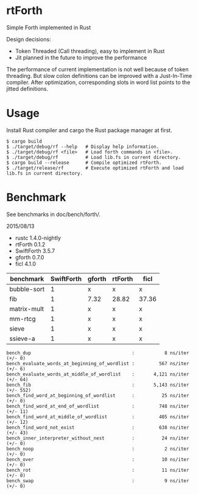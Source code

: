 rtForth
=======

Simple Forth implemented in Rust

Design decisions:

* Token Threaded (Call threading), easy to implement in Rust
* Jit planned in the future to improve the performance

The performance of current implementation is not well because of token threading.
But slow colon definitions can be improved with a Just-In-Time compiler.
After optimization, corresponding slots in word list points to the jitted definitions.

Usage
=====

Install Rust compiler and cargo the Rust package manager at first.

```
$ cargo build
$ ./target/debug/rf --help   # Display help information.
$ ./target/debug/rf <file>   # Load forth commands in <file>.
$ ./target/debug/rf          # Load lib.fs in current directory.
$ cargo build --release      # Compile optimized rtForth.
$ ./target/release/rf        # Execute optimized rtForth and load lib.fs in current directory.
```

Benchmark
=========

See benchmarks in doc/bench/forth/.

2015/08/13

* rustc 1.4.0-nightly
* rtForth 0.1.2
* SwiftForth 3.5.7
* gforth 0.7.0
* ficl 4.1.0

benchmark   | SwiftForth | gforth  | rtForth |  ficl
----------- | ---------- | ------- | ------- | -----------
bubble-sort |    1       |     x   |     x   |     x
fib         |    1       |  7.32   | 28.82   | 37.36
matrix-mult |    1       |     x   |     x   |     x
mm-rtcg     |    1       |     x   |     x   |     x
sieve       |    1       |     x   |     x   |     x
ssieve-a    |    1       |     x   |     x   |     x

```
bench_dup                                     :           8 ns/iter (+/- 0)
bench_evaluate_words_at_beginning_of_wordlist :         567 ns/iter (+/- 6)
bench_evaluate_words_at_middle_of_wordlist    :       4,121 ns/iter (+/- 64)
bench_fib                                     :       5,143 ns/iter (+/- 552)
bench_find_word_at_beginning_of_wordlist      :          25 ns/iter (+/- 0)
bench_find_word_at_end_of_wordlist            :         748 ns/iter (+/- 11)
bench_find_word_at_middle_of_wordlist         :         405 ns/iter (+/- 12)
bench_find_word_not_exist                     :         638 ns/iter (+/- 43)
bench_inner_interpreter_without_nest          :          24 ns/iter (+/- 0)
bench_noop                                    :           2 ns/iter (+/- 0)
bench_over                                    :          10 ns/iter (+/- 0)
bench_rot                                     :          11 ns/iter (+/- 0)
bench_swap                                    :           9 ns/iter (+/- 0)
```

